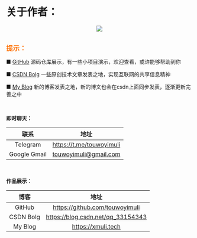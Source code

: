 # 关于作者：

<div align=center>
<img src="https://raw.githubusercontent.com/touwoyimuli/FigureBed/blog-imange/img/muli.png"/>
</div>

<br>

<font color=#FE7207  size=4 face="幼圆">**提示：**</font> 

■ [GitHub](https://github.com/touwoyimuli)  源码仓库展示，有一些小项目演示，欢迎查看，或许能够帮助到你

■ [CSDN Bolg](https://blog.csdn.net/qq_33154343/article/category/7665917) 一些原创技术文章发表之地，实现互联网的共享信息精神

■ [My Blog](https://xmuli.tech) 新的博客发表之地，新的博文也会在csdn上面同步发表，逐渐更新完善之中

<br>

**即时聊天：**

|     联系     |            地址            |
| :----------: | :------------------------: |
|   Telegram   | <https://t.me/touwoyimuli> |
| Google Gmail |  <touwoyimuli@gmail.com>   |

<br>

**作品展示：**

|   博客    |                地址                 |
| :-------: | :---------------------------------: |
|  GitHub   |  <https://github.com/touwoyimuli>   |
| CSDN Bolg | <https://blog.csdn.net/qq_33154343> |
|  My Blog  |        <https://xmuli.tech>         |

<br>






